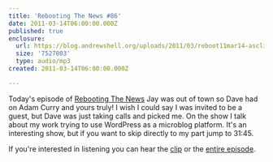```yaml
---
title: 'Rebooting The News #86'
date: 2011-03-14T06:00:00.000Z
published: true
enclosure:
  url: https://blog.andrewshell.org/uploads/2011/03/reboot11mar14-asclip.mp3
  size: '7527803'
  type: audio/mp3
created: 2011-03-14T06:00:00.000Z

---
```


Today's episode of [Rebooting The News](https://rebootnews.wordpress.com/2011/03/15/rebooting-the-news-86/) Jay was out of town so Dave had on Adam Curry and yours truly!  I wish I could say I was invited to be a guest, but Dave was just taking calls and picked me.  On the show I talk about my work trying to use WordPress as a microblog platform.  It's an interesting show, but if you want to skip directly to my part jump to 31:45.

If you're interested in listening you can hear the [clip](/uploads/2011/03/reboot11mar14-asclip.mp3) or the [entire episode](http://mp3.morningcoffeenotes.com/reboot11mar14.mp3).

